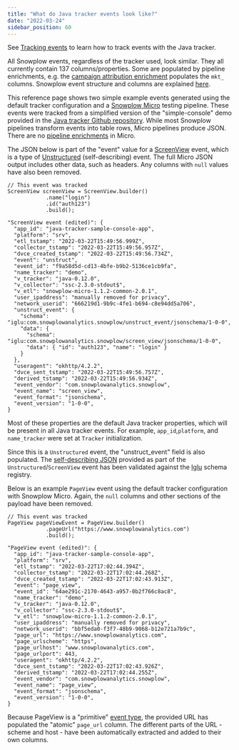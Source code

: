 ```yaml
---
title: "What do Java tracker events look like?"
date: "2022-03-24"
sidebar_position: 60
---
```


See [Tracking events](/docs/migrated/collecting-data/collecting-from-own-applications/java-tracker/tracking-events/) to learn how to track events with the Java tracker.

All Snowplow events, regardless of the tracker used, look similar. They all currently contain 137 columns/properties. Some are populated by pipeline enrichments, e.g. the [campaign attribution enrichment](/docs/migrated/enriching-your-data/available-enrichments/campaign-attribution-enrichment/) populates the `mkt_` columns. Snowplow event structure and columns are explained [here](/docs/migrated/understanding-your-pipeline/canonical-event/).

This reference page shows two simple example events generated using the default tracker configuration and a [Snowplow Micro](/docs/migrated/understanding-your-pipeline/what-is-snowplow-micro/) testing pipeline. These events were tracked from a simplified version of the "simple-console" demo provided in the [Java tracker Github repository](https://github.com/snowplow/snowplow-java-tracker). While most Snowplow pipelines transform events into table rows, Micro pipelines produce JSON. There are no [pipeline enrichments](/docs/migrated/enriching-your-data/what-is-enrichment/) in Micro.

The JSON below is part of the "event" value for a [ScreenView](/docs/migrated/collecting-data/collecting-from-own-applications/java-tracker/tracking-events/#creating-a-screenview-event) event, which is a type of [Unstructured](/docs/migrated/collecting-data/collecting-from-own-applications/java-tracker/tracking-events/#creating-a-custom-event-unstructured-events) (self-describing) event. The full Micro JSON output includes other data, such as headers. Any columns with `null` values have also been removed.

```
// This event was tracked
ScreenView screenView = ScreenView.builder()
            .name("login")
            .id("auth123")
            .build();
```

```
"ScreenView event (edited)": {
  "app_id": "java-tracker-sample-console-app",
  "platform": "srv",
  "etl_tstamp": "2022-03-22T15:49:56.999Z",
  "collector_tstamp": "2022-03-22T15:49:56.957Z",
  "dvce_created_tstamp": "2022-03-22T15:49:56.734Z",
  "event": "unstruct",
  "event_id": "f9a58d5d-cd13-4bfe-b9b2-5136ce1cb9fa",
  "name_tracker": "demo",
  "v_tracker": "java-0.12.0",
  "v_collector": "ssc-2.3.0-stdout$",
  "v_etl": "snowplow-micro-1.1.2-common-2.0.1",
  "user_ipaddress": "manually removed for privacy",
  "network_userid": "666219d1-9b9c-4fe1-b694-c8e94dd5a706",
  "unstruct_event": {
    "schema": "iglu:com.snowplowanalytics.snowplow/unstruct_event/jsonschema/1-0-0",
    "data": {
      "schema": "iglu:com.snowplowanalytics.snowplow/screen_view/jsonschema/1-0-0",
      "data": { "id": "auth123", "name": "login" }
    }
  },
  "useragent": "okhttp/4.2.2",
  "dvce_sent_tstamp": "2022-03-22T15:49:56.757Z",
  "derived_tstamp": "2022-03-22T15:49:56.934Z",
  "event_vendor": "com.snowplowanalytics.snowplow",
  "event_name": "screen_view",
  "event_format": "jsonschema",
  "event_version": "1-0-0",
}
```

Most of these properties are the default Java tracker properties, which will be present in all Java tracker events. For example, `app_id`,`platform`, and `name_tracker` were set at `Tracker` initialization.

Since this is a `Unstructured` event, the "unstruct\_event" field is also populated. The [self-describing JSON](/docs/migrated/collecting-data/collecting-from-own-applications/java-tracker/custom-tracking-using-schemas/) provided as part of the `Unstructured`/`ScreenView` event has been validated against the [Iglu](/docs/migrated/pipeline-components-and-applications/iglu/) schema registry.

Below is an example `PageView` event using the default tracker configuration with Snowplow Micro. Again, the `null` columns and other sections of the payload have been removed.

```
// This event was tracked
PageView pageViewEvent = PageView.builder()
            .pageUrl("https://www.snowplowanalytics.com")
            .build();
```

```
"PageView event (edited)": {
  "app_id": "java-tracker-sample-console-app",
  "platform": "srv",
  "etl_tstamp": "2022-03-22T17:02:44.394Z",
  "collector_tstamp": "2022-03-22T17:02:44.268Z",
  "dvce_created_tstamp": "2022-03-22T17:02:43.913Z",
  "event": "page_view",
  "event_id": "64ae291c-2170-4643-a957-0b2f766c8ac8",
  "name_tracker": "demo",
  "v_tracker": "java-0.12.0",
  "v_collector": "ssc-2.3.0-stdout$",
  "v_etl": "snowplow-micro-1.1.2-common-2.0.1",
  "user_ipaddress": "manually removed for privacy",
  "network_userid": "bbf5eda0-f3f7-48b9-9068-b12e721a7b9c",
  "page_url": "https://www.snowplowanalytics.com",
  "page_urlscheme": "https",
  "page_urlhost": "www.snowplowanalytics.com",
  "page_urlport": 443,
  "useragent": "okhttp/4.2.2",
  "dvce_sent_tstamp": "2022-03-22T17:02:43.926Z",
  "derived_tstamp": "2022-03-22T17:02:44.255Z",
  "event_vendor": "com.snowplowanalytics.snowplow",
  "event_name": "page_view",
  "event_format": "jsonschema",
  "event_version": "1-0-0",
}
```

Because PageView is a "primitive" [event type](/docs/migrated/collecting-data/collecting-from-own-applications/java-tracker/tracking-events/), the provided URL has populated the "atomic" `page_url` column. The different parts of the URL - scheme and host - have been automatically extracted and added to their own columns.
